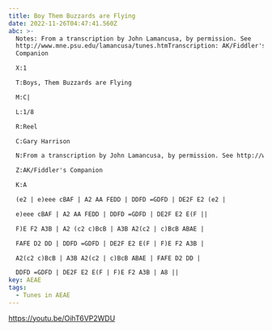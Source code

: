 ```yaml
---
title: Boy Them Buzzards are Flying
date: 2022-11-26T04:47:41.560Z
abc: >-
  Notes: From a transcription by John Lamancusa, by permission. See
  http://www.mne.psu.edu/lamancusa/tunes.htmTranscription: AK/Fiddler's
  Companion

  X:1

  T:Boys, Them Buzzards are Flying

  M:C|

  L:1/8

  R:Reel

  C:Gary Harrison

  N:From a transcription by John Lamancusa, by permission. See http://www.mne.psu.edu/lamancusa/tunes.htm

  Z:AK/Fiddler's Companion

  K:A

  (e2 | e)eee cBAF | A2 AA FEDD | DDFD =GDFD | DE2F E2 (e2 | 

  e)eee cBAF | A2 AA FEDD | DDFD =GDFD | DE2F E2 E(F || 

  F)E F2 A3B | A2 (c2 c)BcB | A3B A2(c2 | c)BcB ABAE | 

  FAFE D2 DD | DDFD =GDFD | DE2F E2 E(F | F)E F2 A3B | 

  A2(c2 c)BcB | A3B A2(c2 | c)BcB ABAE | FAFE D2 DD | 

  DDFD =GDFD | DE2F E2 E(F | F)E F2 A3B | A8 || 
key: AEAE
tags:
  - Tunes in AEAE
---
```

https://youtu.be/OihT6VP2WDU